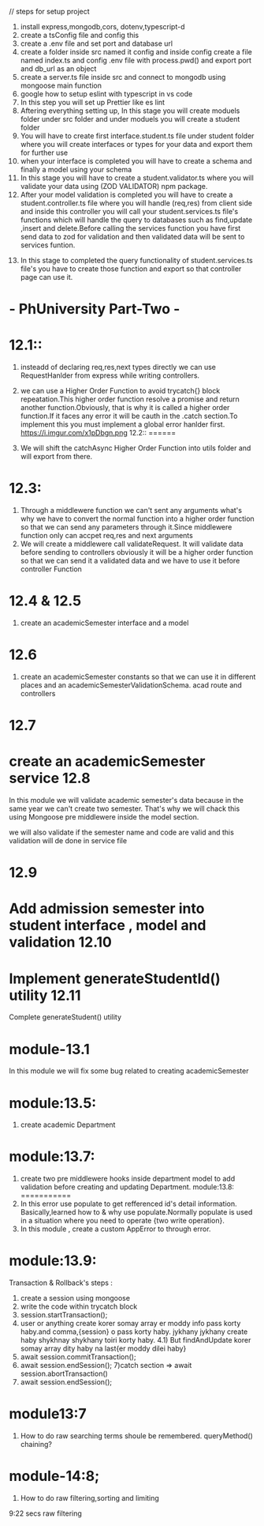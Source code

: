 // steps for setup project

1. install express,mongodb,cors, dotenv,typescript-d
2. create a tsConfig file and config this
3. create a .env file and set port and database url
4. create a folder inside src named it config and inside config create a file named index.ts and config .env file with process.pwd() and export port and db_url as an object
5. create a server.ts file inside src and connect to mongodb using mongoose main function
6. google how to setup eslint with typescript in vs code
7. In this step you will set up Prettier like es lint
8. Aftering everything setting up, In this stage you will create moduels folder under src folder and under moduels you will create a student folder
9. You will have to create first interface.student.ts file under student folder where you will create interfaces or types for your data and export them for further use
10. when your interface is completed you will have to create a schema and finally a model using your schema
11. In this stage you will have to create a student.validator.ts where you will validate your data using (ZOD VALIDATOR) npm package.
12. After your model validation is completed you will have to create a student.controller.ts file where you will handle (req,res) from client side and inside this controller you will call your student.services.ts file's functions which will handle the query to databases such as find,update ,insert and delete.Before calling the services function you have first send data to zod for validation and then validated data will be sent to services funtion.
13) In this stage to completed the query functionality of student.services.ts file's you have to create those function and export so that controller page can use it.



**- PhUniversity Part-Two -**
========================
12.1::
======
1) insteadd of declaring req,res,next types directly we can use RequestHanlder from express while writing controllers.

2) we can use a Higher Order Function to avoid trycatch{} block repeatation.This higher order function resolve a promise and return another function.Obviously, that is why it is called a higher order function.If it faces any error it will be cauth in the .catch section.To implement this you must implement a global error hanlder first.
https://i.imgur.com/x1pDbgn.png
12.2::
======
1) We will shift  the catchAsync Higher Order Function into utils folder and will export from there.

12.3: 
=====
1) Through a middlewere function we can't sent any arguments what's why we have to convert the normal function into a higher order function so that we can send any parameters through it.Since middlewere function only can accpet req,res and next arguments
2) We will create a middlewere call validateRequest. It will validate data before sending to controllers obviously it will be a higher order function so that we can send it a validated data and we have to use it 
before controller Function

12.4 & 12.5
=====
1) create an academicSemester interface and a model

12.6 
=====
1) create an academicSemester constants so that we can use it in different places and an academicSemesterValidationSchema. acad route and controllers 

12.7 
==== 
create an academicSemester service
12.8 
===== 
In this module we will validate academic semester's data because in the same year we can't create two semester. That's why we will chack this using Mongoose pre middlewere inside the model section.

we will also validate if the semester name and code are valid and this validation will de done in service file

12.9
======
 Add admission semester into student interface , model and validation
 12.10
 =======
  Implement generateStudentId() utility
  12.11
  =======
  Complete generateStudent() utility

  module-13.1 
  ===========
  In this module we will fix some bug related to creating academicSemester 

  module:13.5:
  ===========
  1) create academic Department 

module:13.7:
===========
1) create two pre middlewere hooks inside department model to add validation before creating and updating Department.
module:13.8:
===========
1) In this error use populate to get refferenced id's detail information. Basically,learned how to & why use populate.Normally populate is used in a situation where you need to operate {two write  operation}.
2) In this module , create a custom AppError to through error.

module:13.9:
===========
Transaction & Rollback's steps :

1) create a session using mongoose 
2) write the code within trycatch block
3) session.startTransaction();
4) user or anything create korer somay array er moddy info pass korty haby.and comma,{session} o pass korty haby. jykhany jykhany create haby shykhnay shykhany toiri korty haby.
4.1) But findAndUpdate korer somay array dity haby na last{er moddy dilei haby}
5) await session.commitTransaction();
6) await session.endSession();
7)catch section => await session.abortTransaction()
8) await session.endSession();

module13:7
===========
1) How to do raw searching 
terms shoule be remembered. queryMethod() chaining?

module-14:8;
=============
1) How to do raw filtering,sorting and limiting 

9:22 secs raw filtering 

